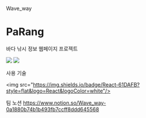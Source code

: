 Wave_way

# PaRang
바다 낚시 정보 웹페이지 프로젝트

<img src = https://cdn.discordapp.com/attachments/961574253113782292/1022088629906067538/1.png />
<img src = https://cdn.discordapp.com/attachments/961574253113782292/1022088651548676166/2.png />

사용 기술

<img src="https://img.shields.io/badge/React-61DAFB?style=flat&logo=React&logoColor=white"/>

팀 노션
https://www.notion.so/Wave_way-0a1880b74b1b493fb7ccff8ddd645568


